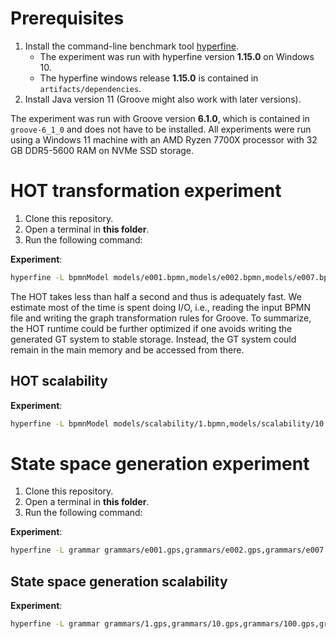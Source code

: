 # Prerequisites
1. Install the command-line benchmark tool [hyperfine](https://github.com/sharkdp/hyperfine#installation).
   - The experiment was run with hyperfine version **1.15.0** on Windows 10.
   - The hyperfine windows release **1.15.0** is contained in `artifacts/dependencies`.
2. Install Java version 11 (Groove might also work with later versions).

The experiment was run with Groove version **6.1.0**, which is contained in `groove-6_1_0` and does not have to be installed.
All experiments were run using a Windows 11 machine with an AMD Ryzen 7700X processor with 32 GB DDR5-5600 RAM on NVMe SSD storage.

# HOT transformation experiment
1. Clone this repository.
2. Open a terminal in **this folder**.
3. Run the following command:

**Experiment**:
```bash
hyperfine -L bpmnModel models/e001.bpmn,models/e002.bpmn,models/e007.bpmn,models/e008.bpmn,models/e009.bpmn,models/e010.bpmn,models/e011.bpmn,models/e015.bpmn,models/e016.bpmn,models/e020.bpmn "java -jar ruleGenerator-1.jar {bpmnModel} ./grammars" --output ./HOToutput.txt --export-json HOTstats.json
```

The HOT takes less than half a second and thus is adequately fast.
We estimate most of the time is spent doing I/O, i.e., reading the input BPMN file and writing the graph transformation rules for Groove.
To summarize, the HOT runtime could be further optimized if one avoids writing the generated GT system to stable storage.
Instead, the GT system could remain in the main memory and be accessed from there.

## HOT scalability

**Experiment**:
```bash
hyperfine -L bpmnModel models/scalability/1.bpmn,models/scalability/10.bpmn,models/scalability/100.bpmn,models/scalability/300.bpmn,models/scalability/500.bpmn,models/scalability/800.bpmn,models/scalability/1000.bpmn "java -jar ruleGenerator-1.jar {bpmnModel} ./grammars" --output ./HOTScalabilityoutput.txt --export-json HOTScalabilitystats.json
```

# State space generation experiment

1. Clone this repository.
2. Open a terminal in **this folder**.
3. Run the following command:

**Experiment**:
```bash
hyperfine -L grammar grammars/e001.gps,grammars/e002.gps,grammars/e007.gps,grammars/e008.gps,grammars/e009.gps,grammars/e010.gps,grammars/e011.gps,grammars/e015.gps,grammars/e016.gps,grammars/e020.gps "java -jar dependencies/groove-6_1_0/bin/Generator.jar {grammar}" --output ./SGenoutput.txt --export-json Sgenstats.json
```

## State space generation scalability

**Experiment**:
```bash
hyperfine -L grammar grammars/1.gps,grammars/10.gps,grammars/100.gps,grammars/300.gps,grammars/500.gps,grammars/800.gps,grammars/1000.gps "java -Xmx256M -jar dependencies/groove-6_1_0/bin/Generator.jar {grammar}" --output ./SGenScalabilityoutput.txt --export-json SgenScalabilitystats.json
```